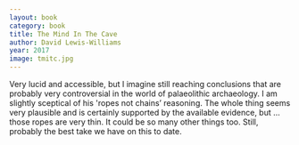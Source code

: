```yaml
---
layout: book
category: book
title: The Mind In The Cave
author: David Lewis-Williams
year: 2017
image: tmitc.jpg
---
```

Very lucid and accessible, but I imagine still reaching conclusions that are probably very controversial in the world of palaeolithic archaeology.  I am slightly sceptical of his 'ropes not chains’ reasoning.  The whole thing seems very plausible and is certainly supported by the available evidence, but … those ropes are very thin.  It could be so many other things too.  Still, probably the best take we have on this to date.
